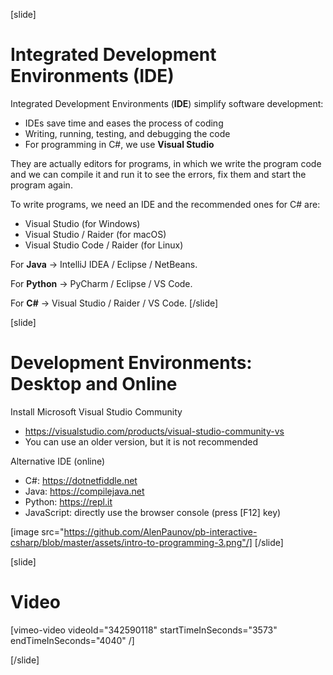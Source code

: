 [slide]
# Integrated Development Environments (IDE)
Integrated Development Environments (**IDE**) simplify software development:
 * IDEs save time and eases the process of coding
 * Writing, running, testing, and debugging the code
 * For programming in C#, we use **Visual Studio**

They are actually editors for programs, in which we write the program code and we can compile it and run it to see the errors, fix them and start the program again.

To write programs, we need an IDE and the recommended ones for C# are:

* Visual Studio (for Windows)
* Visual Studio / Raider (for macOS)
* Visual Studio Code / Raider (for Linux)

For **Java** -> IntelliJ IDEA / Eclipse / NetBeans.

For **Python** -> PyCharm / Eclipse / VS Code.

For **C#** -> Visual Studio / Raider / VS Code.
[/slide]

[slide]
# Development Environments: Desktop and Online
Install Microsoft Visual Studio Community

* https://visualstudio.com/products/visual-studio-community-vs
* You can use an older version, but it is not recommended

Alternative IDE (online)

* C#: https://dotnetfiddle.net
* Java: https://compilejava.net 
* Python: https://repl.it
* JavaScript: directly use the browser console (press \[F12\] key)

[image src="https://github.com/AlenPaunov/pb-interactive-csharp/blob/master/assets/intro-to-programming-3.png"/]
[/slide]

[slide]
# Video

[vimeo-video videoId="342590118" startTimeInSeconds="3573" endTimeInSeconds="4040" /]

[/slide]